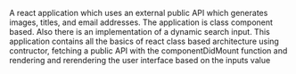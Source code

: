 A react application which uses an external public API which generates images, titles, and email addresses. The application is class component based. Also there is an implementation of a dynamic search input.
This application contains all the basics of react class based architecture using contructor, fetching a public API with the componentDidMount function and rendering and rerendering the user interface based on the inputs value
